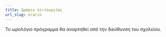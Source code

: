 ```yaml
---
title: Ωράριο λειτουργίας
url_slug: orario
---
```

Το ωρολόγιο πρόγραμμα θα αναρτηθεί από την διεύθυνση του σχολείου.
